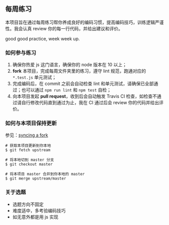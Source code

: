 ## 每周练习

本项目旨在通过每周练习帮你养成良好的编码习惯，提高编码技巧，训练逻辑严谨性。我会认真 review 你的每一行代码，并给出建议和评价。

good good practice, week week up.


### 如何参与练习

1. 确保你热爱 js 这门语言，确保你的 node 版本在 10 以上；
2. **fork** 本项目，完成每周文件夹里的练习，遵守 lint 规范，跑通对应的 `*.test.js` 单元测试；
2. 完成编码后，在 commit 之前会自动检查 lint 和单元测试，请确保已全部通过；也可以通过 `npm run lint` 和 `npm test` 自检；
3. 向本项目发起 **pull request**，收到后会自动触发 Travis CI 检查，如检查不通过请自行修改代码直到通过为止，我在 CI 通过后会 review 你的代码并给出评价。


### 如何与本项目保持更新

参见：[syncing a fork](https://help.github.com/en/articles/syncing-a-fork)

```
# 获取本项目更新到你本地
$ git fetch upstream

# 将本地切到 master 分支
$ git checkout master

# 将本项目 master 合并到你本地的 master
$ git merge upstream/master
```


### 关于选题

* 选题方向不固定
* 难度适中，多考验编码技巧
* 如无意外都是用 js 实现
